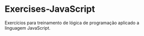 # Exercises-JavaScript
Exercícios para treinamento de lógica de programação aplicado a linguagem JavaScript.
